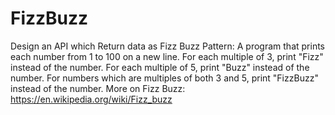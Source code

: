 # FizzBuzz
Design an API which Return data as Fizz Buzz Pattern: A program that prints each number from 1 to 100 on a new line. For each multiple of 3, print "Fizz" instead of the number. For each multiple of 5, print "Buzz" instead of the number. For numbers which are multiples of both 3 and 5, print "FizzBuzz" instead of the number.  More on Fizz Buzz: https://en.wikipedia.org/wiki/Fizz_buzz
